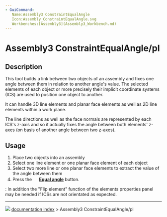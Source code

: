```yaml
---
- GuiCommand:
   Name:Assembly3 ConstraintEqualAngle
   Icon:Assembly_ConstraintEqualAngle.svg
   Workbenches:[Assembly3](Assembly3_Workbench.md)
---
```


# Assembly3 ConstraintEqualAngle/pl

## Description

This tool builds a link between two objects of an assembly and fixes one angle between them in relation to another angle\'s value. The selected elements of each object or more precisely their implicit coordinate systems (ICS) are used to position one object to another.

It can handle 3D line elements and planar face elements as well as 2D line elements within a work plane.

The line directions as well as the face normals are represented by each ICS\'s z-axis and so it actually fixes the angle between both elements\' z-axes (on basis of another angle between two z-axes).

## Usage

1.  Place two objects into an assembly
2.  Select one line element or one planar face element of each object
3.  Select two more line or one planar face elements to extract the value of the angle between them
4.  Press the **<img src="images/Assembly_ConstraintEqualAngle.svg" width=16px> [Equal angle](Assembly3_ConstraintEqualAngle.md)** button.

:   In addition the \"Flip element\" function of the elements properties panel may be needed if ICSs are not orientated as expected.



---
![](images/Button_right.svg) [documentation index](../README.md) > Assembly3 ConstraintEqualAngle/pl
